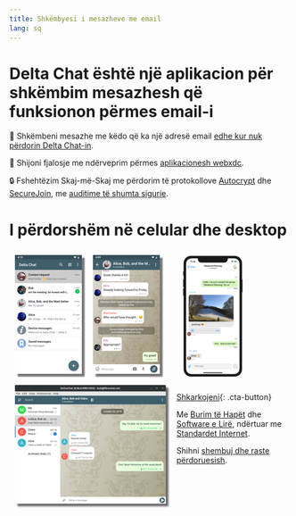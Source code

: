 ```yaml
---
title: Shkëmbyesi i mesazheve me email
lang: sq
---
```


# Delta Chat është një aplikacion për shkëmbim mesazhesh që funksionon përmes email-i 

💬 Shkëmbeni mesazhe me këdo që ka një adresë email [edhe kur nuk përdorin Delta Chat-in](https://www.youtube-nocookie.com/embed/8LbrGXKZN70).

🥳 Shijoni fjalosje me ndërveprim përmes [aplikacionesh webxdc](https://webxdc.org).

🔒 Fshehtëzim Skaj-më-Skaj me përdorim të protokollove [Autocrypt](https://autocrypt.org) dhe [SecureJoin](https://securejoin.delta.chat/en/latest/new.html), me [auditime të shumta sigurie](https://delta.chat/en/2023-03-27-third-independent-security-audit). 

# I përdorshëm në celular dhe desktop


<div>
<a href="../assets/blog/screenshots/2019-12-17-delta-chat-google-play-release-chat-list-light.png">
<picture>
<source srcset="../assets/blog/screenshots/2019-12-17-delta-chat-google-play-release-chat-list-light-thumbnail.webp" type="image/webp" />
<source srcset="../assets/blog/screenshots/2019-12-17-delta-chat-google-play-release-chat-list-light-thumbnail.png" type="image/png" />
<img src="../assets/blog/screenshots/2019-12-17-delta-chat-google-play-release-chat-list-light-thumbnail.png" width="120" height="213" style="float: left; margin: 10px;display: block;box-shadow: 5px 5px 2px #777;" alt="A screenshot of Delta Chat on Android showing chat list" />
</picture>
</a>
</div>

<div>
<a href="../assets/blog/screenshots/2019-12-17-delta-chat-google-play-release-group-light.png">
<picture>
<source srcset="../assets/blog/screenshots/2019-12-17-delta-chat-google-play-release-group-light-thumbnail.webp" type="image/webp" />
<source srcset="../assets/blog/screenshots/2019-12-17-delta-chat-google-play-release-group-light-thumbnail.png" type="image/png" />
<img src="../assets/blog/screenshots/2019-12-17-delta-chat-google-play-release-group-light-thumbnail.png" width="120" height="213" style="float: left; margin: 10px;display: block;box-shadow: 5px 5px 2px #777;" alt="A screenshot of Delta Chat on Android showing a chat" />
</picture>
</a>
</div>

<div>
<a href="../assets/blog/desktop-screenshot.png">
<picture>
<source srcset="../assets/blog/desktop-screenshot-thumbnail.webp" type="image/webp" />
<source srcset="../assets/blog/desktop-screenshot-thumbnail.png" type="image/png" />
<img src="../assets/blog/desktop-screenshot-thumbnail.png" width="280" height="222" style="float:left; margin: 10px" alt="A screenshot of Delta Chat on desktop" />
</picture>
</a>
</div>

<div>
<a href="../assets/blog/screenshots/2020-01-09-delta-chat-iOS-weekend-group-chat.png">
<picture>
<source srcset="../assets/blog/screenshots/2020-01-09-delta-chat-iOS-weekend-group-chat-thumbnail.webp" type="image/webp" />
<source srcset="../assets/blog/screenshots/2020-01-09-delta-chat-iOS-weekend-group-chat-thumbnail.png" type="image/png" />
<img src="../assets/blog/screenshots/2020-01-09-delta-chat-iOS-weekend-group-chat-thumbnail.png" width="110" height="219" style="margin: 10px" alt="A screenshot of Delta Chat on iOS" />
</picture>
</a>
</div>

[Shkarkojeni](https://get.delta.chat){: .cta-button}

Me [Burim të Hapët](https://en.wikipedia.org/wiki/Open-source_software)
dhe [Software e Lirë](https://en.wikipedia.org/wiki/Free_software), ndërtuar me [Standardet Internet](https://github.com/deltachat/deltachat-core-rust/blob/master/standards.md). 

Shihni [shembuj dhe raste përdoruesish](user-voices).
